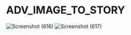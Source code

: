 # ADV_IMAGE_TO_STORY
![Screenshot (616)](https://github.com/Fariqf/ADV_IMAGE_TO_STORY/assets/107740067/09bf8061-a8fc-4898-8fc9-5892bfe0de98)
![Screenshot (617)](https://github.com/Fariqf/ADV_IMAGE_TO_STORY/assets/107740067/7d53d5f1-2150-4fcd-a5a1-fa2274c8b7da)
